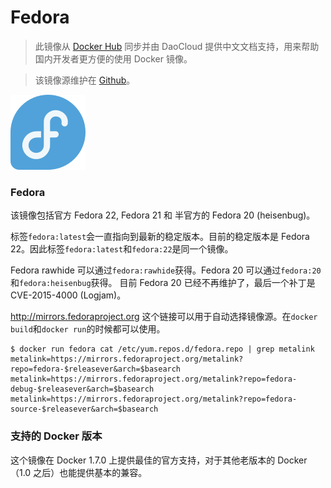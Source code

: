 # Fedora

> 此镜像从 [Docker Hub](https://registry.hub.docker.com/_/fedora/) 同步并由 DaoCloud 提供中文文档支持，用来帮助国内开发者更方便的使用 Docker 镜像。

> 该镜像源维护在 [Github](https://github.com/docker-library/official-images/blob/master/library/fedora)。

![image](https://raw.githubusercontent.com/docker-library/docs/master/fedora/logo.png)

### Fedora

该镜像包括官方 Fedora 22, Fedora 21 和 半官方的 Fedora 20 (heisenbug)。

标签`fedora:latest`会一直指向到最新的稳定版本。目前的稳定版本是 Fedora 22。因此标签`fedora:latest`和`fedora:22`是同一个镜像。

Fedora rawhide 可以通过`fedora:rawhide`获得。Fedora 20 可以通过`fedora:20`和`fedora:heisenbug`获得。 目前 Fedora 20 已经不再维护了，最后一个补丁是 CVE-2015-4000 (Logjam)。

http://mirrors.fedoraproject.org 这个链接可以用于自动选择镜像源。在`docker build`和`docker run`的时候都可以使用。

```
$ docker run fedora cat /etc/yum.repos.d/fedora.repo | grep metalink
metalink=https://mirrors.fedoraproject.org/metalink?repo=fedora-$releasever&arch=$basearch
metalink=https://mirrors.fedoraproject.org/metalink?repo=fedora-debug-$releasever&arch=$basearch
metalink=https://mirrors.fedoraproject.org/metalink?repo=fedora-source-$releasever&arch=$basearch
```

### 支持的 Docker 版本

这个镜像在 Docker 1.7.0 上提供最佳的官方支持，对于其他老版本的 Docker（1.0 之后）也能提供基本的兼容。
